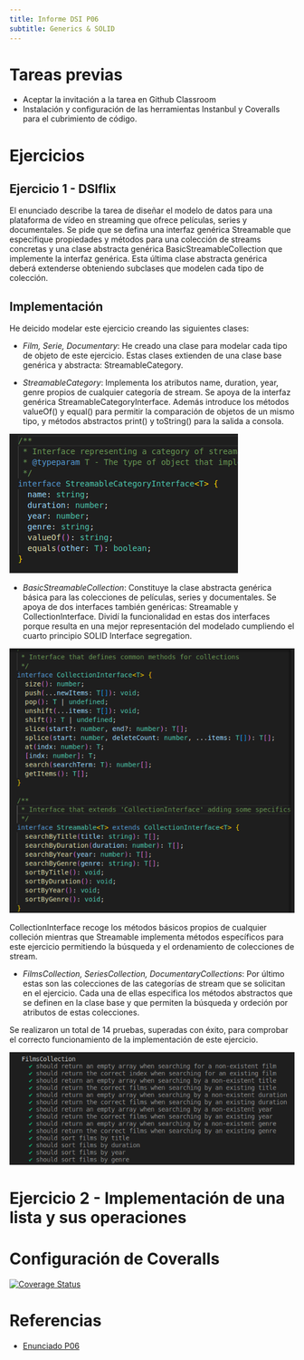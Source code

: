 ```yaml
---
title: Informe DSI P06
subtitle: Generics & SOLID
---
```


# Tareas previas
* Aceptar la invitación a la tarea en Github Classroom
* Instalación y configuración de las herramientas Instanbul y Coveralls para el cubrimiento de código.

# Ejercicios

## Ejercicio 1 - DSIflix

El enunciado describe la tarea de diseñar el modelo de datos para una plataforma de vídeo en streaming que ofrece películas, series y documentales. Se pide que se defina una interfaz genérica Streamable que especifique propiedades y métodos para una colección de streams concretas y una clase abstracta genérica BasicStreamableCollection que implemente la interfaz genérica. Esta última clase abstracta genérica deberá extenderse obteniendo subclases que modelen cada tipo de colección. 

## Implementación

He deicido modelar este ejercicio creando las siguientes clases:

* *Film, Serie, Documentary*: He creado una clase para modelar cada tipo de objeto de este ejercicio. Estas clases extienden de una clase base genérica y abstracta: StreamableCategory.

* *StreamableCategory*: Implementa los atributos name, duration, year, genre propios de cualquier categoría de stream. Se apoya de la interfaz genérica StreamableCategoryInterface. Además introduce los métodos valueOf() y equal() para permitir la comparación de objetos de un mismo tipo, y métodos abstractos print() y toString() para la salida a consola.

![Imagen Interfaz StreamableCategoryInterface](assets/imgs/ejercicio1/InterfazStreamableCategoryInterface.png)

* *BasicStreamableCollection*: Constituye la clase abstracta genérica básica para las colecciones de películas, series y documentales. Se apoya de dos interfaces también genéricas: Streamable y CollectionInterface. Dividí la funcionalidad en estas dos interfaces porque resulta en una mejor representación del modelado cumpliendo el cuarto principio SOLID Interface segregation.

![Imagen Interfaces BasicStreamableCollection](assets/imgs/ejercicio1/InterfacesBasicStreamableCollection.png)

CollectionInterface recoge los métodos básicos propios de cualquier colleción mientras que Streamable implementa métodos específicos para este ejercicio permitiendo la búsqueda y el ordenamiento de colecciones de stream.

* *FilmsCollection, SeriesCollection, DocumentaryCollections*: Por último estas son las colecciones de las categorías de stream que se solicitan en el ejercicio. Cada una de ellas especifica los métodos abstractos que se definen en la clase base y que permiten la búsqueda y ordeción por atributos de estas colecciones.

Se realizaron un total de 14 pruebas, superadas con éxito, para comprobar el correcto funcionamiento de la implementación de este ejercicio.

![Imagen Pruebas Ej1](assets/imgs/ejercicio1/PruebasEj1.png)


# Ejercicio 2 - Implementación de una lista y sus operaciones


# Configuración de Coveralls

[![Coverage Status](https://coveralls.io/repos/github/ULL-ESIT-INF-DSI-2223/ull-esit-inf-dsi-22-23-prct06-generics-solid-Kevinss02/badge.svg?branch=main)](https://coveralls.io/github/ULL-ESIT-INF-DSI-2223/ull-esit-inf-dsi-22-23-prct06-generics-solid-Kevinss02?branch=main)

# Referencias
* [Enunciado P06](https://ull-esit-inf-dsi-2223.github.io/prct06-generics-solid/)
